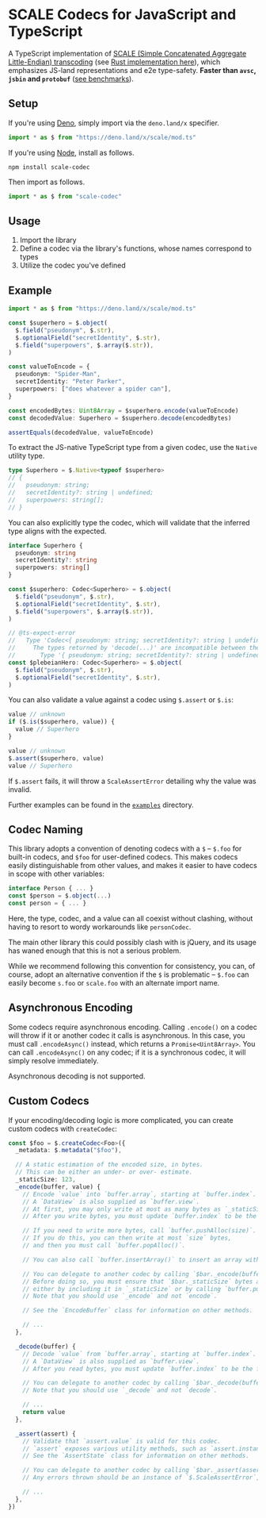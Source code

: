 # SCALE Codecs for JavaScript and TypeScript

A TypeScript implementation of [SCALE (Simple Concatenated Aggregate Little-Endian) transcoding](https://docs.substrate.io/reference/scale-codec/) (see [Rust implementation here](https://github.com/paritytech/parity-scale-codec)), which emphasizes JS-land representations and e2e type-safety. **Faster than `avsc`, `jsbin` and `protobuf`** ([see benchmarks](https://github.com/paritytech/scale-ts-benchmark)).

## Setup

If you're using [Deno](https://deno.land/), simply import via the `deno.land/x` specifier.

```ts
import * as $ from "https://deno.land/x/scale/mod.ts"
```

If you're using [Node](https://nodejs.org/), install as follows.

```
npm install scale-codec
```

Then import as follows.

```ts
import * as $ from "scale-codec"
```

## Usage

1. Import the library
2. Define a codec via the library's functions, whose names correspond to types
3. Utilize the codec you've defined

## Example

```ts
import * as $ from "https://deno.land/x/scale/mod.ts"

const $superhero = $.object(
  $.field("pseudonym", $.str),
  $.optionalField("secretIdentity", $.str),
  $.field("superpowers", $.array($.str)),
)

const valueToEncode = {
  pseudonym: "Spider-Man",
  secretIdentity: "Peter Parker",
  superpowers: ["does whatever a spider can"],
}

const encodedBytes: Uint8Array = $superhero.encode(valueToEncode)
const decodedValue: Superhero = $superhero.decode(encodedBytes)

assertEquals(decodedValue, valueToEncode)
```

To extract the JS-native TypeScript type from a given codec, use the `Native` utility type.

```ts
type Superhero = $.Native<typeof $superhero>
// {
//   pseudonym: string;
//   secretIdentity?: string | undefined;
//   superpowers: string[];
// }
```

You can also explicitly type the codec, which will validate that the inferred type aligns with the expected.

```ts
interface Superhero {
  pseudonym: string
  secretIdentity?: string
  superpowers: string[]
}

const $superhero: Codec<Superhero> = $.object(
  $.field("pseudonym", $.str),
  $.optionalField("secretIdentity", $.str),
  $.field("superpowers", $.array($.str)),
)

// @ts-expect-error
//   Type 'Codec<{ pseudonym: string; secretIdentity?: string | undefined; }>' is not assignable to type 'Codec<Superhero>'.
//     The types returned by 'decode(...)' are incompatible between these types.
//       Type '{ pseudonym: string; secretIdentity?: string | undefined; }' is not assignable to type 'Superhero'.
const $plebeianHero: Codec<Superhero> = $.object(
  $.field("pseudonym", $.str),
  $.optionalField("secretIdentity", $.str),
)
```

You can also validate a value against a codec using `$.assert` or `$.is`:

```ts
value // unknown
if ($.is($superhero, value)) {
  value // Superhero
}

value // unknown
$.assert($superhero, value)
value // Superhero
```

If `$.assert` fails, it will throw a `ScaleAssertError` detailing why the value was invalid.

Further examples can be found in the [`examples`](https://github.com/paritytech/scale-ts/tree/main/examples) directory.

## Codec Naming

This library adopts a convention of denoting codecs with a `$` – `$.foo` for built-in codecs, and `$foo` for user-defined codecs. This makes codecs easily distinguishable from other values, and makes it easier to have codecs in scope with other variables:

```ts
interface Person { ... }
const $person = $.object(...)
const person = { ... }
```

Here, the type, codec, and a value can all coexist without clashing, without having to resort to wordy workarounds like `personCodec`.

The main other library this could possibly clash with is jQuery, and its usage has waned enough that this is not a serious problem.

While we recommend following this convention for consistency, you can, of course, adopt an alternative convention if the `$` is problematic – `$.foo` can easily become `s.foo` or `scale.foo` with an alternate import name.

## Asynchronous Encoding

Some codecs require asynchronous encoding. Calling `.encode()` on a codec will throw if it or another codec it calls is asynchronous. In this case, you must call `.encodeAsync()` instead, which returns a `Promise<Uint8Array>`. You can call `.encodeAsync()` on any codec; if it is a synchronous codec, it will simply resolve immediately.

Asynchronous decoding is not supported.

## Custom Codecs

If your encoding/decoding logic is more complicated, you can create custom codecs with `createCodec`:

```ts
const $foo = $.createCodec<Foo>({
  _metadata: $.metadata("$foo"),

  // A static estimation of the encoded size, in bytes.
  // This can be either an under- or over- estimate.
  _staticSize: 123,
  _encode(buffer, value) {
    // Encode `value` into `buffer.array`, starting at `buffer.index`.
    // A `DataView` is also supplied as `buffer.view`.
    // At first, you may only write at most as many bytes as `_staticSize`.
    // After you write bytes, you must update `buffer.index` to be the first unwritten byte.

    // If you need to write more bytes, call `buffer.pushAlloc(size)`.
    // If you do this, you can then write at most `size` bytes,
    // and then you must call `buffer.popAlloc()`.

    // You can also call `buffer.insertArray()` to insert an array without consuming any bytes.

    // You can delegate to another codec by calling `$bar._encode(buffer, bar)`.
    // Before doing so, you must ensure that `$bar._staticSize` bytes are free,
    // either by including it in `_staticSize` or by calling `buffer.pushAlloc()`.
    // Note that you should use `_encode` and not `encode`.

    // See the `EncodeBuffer` class for information on other methods.

    // ...
  },

  _decode(buffer) {
    // Decode `value` from `buffer.array`, starting at `buffer.index`.
    // A `DataView` is also supplied as `buffer.view`.
    // After you read bytes, you must update `buffer.index` to be the first unread byte.

    // You can delegate to another codec by calling `$bar._decode(buffer)`.
    // Note that you should use `_decode` and not `decode`.

    // ...
    return value
  },

  _assert(assert) {
    // Validate that `assert.value` is valid for this codec.
    // `assert` exposes various utility methods, such as `assert.instanceof`.
    // See the `AssertState` class for information on other methods.

    // You can delegate to another codec by calling `$bar._assert(assert)` or `$bar._assert(assert.access("key"))`.
    // Any errors thrown should be an instance of `$.ScaleAssertError`, and should use `assert.path`.

    // ...
  },
})
```
